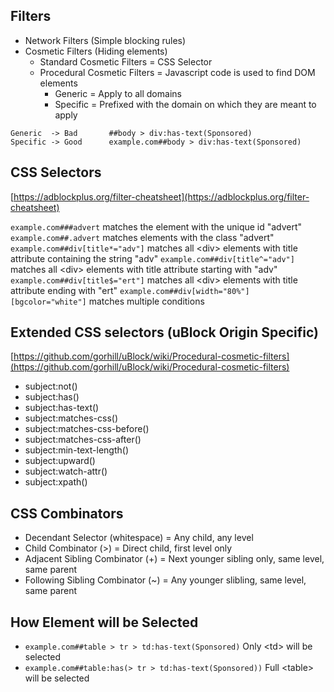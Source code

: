 ## Filters

- Network Filters (Simple blocking rules)
- Cosmetic Filters (Hiding elements)
  - Standard Cosmetic Filters = CSS Selector
  - Procedural Cosmetic Filters = Javascript code is used to find DOM elements
    - Generic = Apply to all domains
    - Specific = Prefixed with the domain on which they are meant to apply
```
Generic  -> Bad       ##body > div:has-text(Sponsored)
Specific -> Good      example.com##body > div:has-text(Sponsored)
```


## CSS Selectors

[https://adblockplus.org/filter-cheatsheet](https://adblockplus.org/filter-cheatsheet)

`example.com###advert` matches the element with the unique id "advert"
`example.com##.advert` matches elements with the class "advert"
`example.com##div[title*="adv"]` matches all \<div\> elements with title attribute containing the string "adv"
`example.com##div[title^="adv"]` matches all <div\> elements with title attribute starting with "adv"
`example.com##div[title$="ert"]` matches all <div\> elements with title attribute ending with "ert"
`example.com##div[width="80%"][bgcolor="white"]` matches multiple conditions


## Extended CSS selectors (uBlock Origin Specific)

[https://github.com/gorhill/uBlock/wiki/Procedural-cosmetic-filters](https://github.com/gorhill/uBlock/wiki/Procedural-cosmetic-filters)
- subject:not()
- subject:has()
- subject:has-text()
- subject:matches-css()
- subject:matches-css-before()
- subject:matches-css-after()
- subject:min-text-length()
- subject:upward()
- subject:watch-attr()
- subject:xpath()


## CSS Combinators

- Decendant Selector (whitespace) = Any child, any level
- Child Combinator (>) = Direct child, first level only
- Adjacent Sibling Combinator (+) = Next younger sibling only, same level, same parent
- Following Sibling Combinator (~) = Any younger slibling, same level,  same parent


## How Element will be Selected

- `example.com##table > tr > td:has-text(Sponsored)` Only \<td\> will be selected
- `example.com##table:has(> tr > td:has-text(Sponsored))` Full \<table\> will be selected
